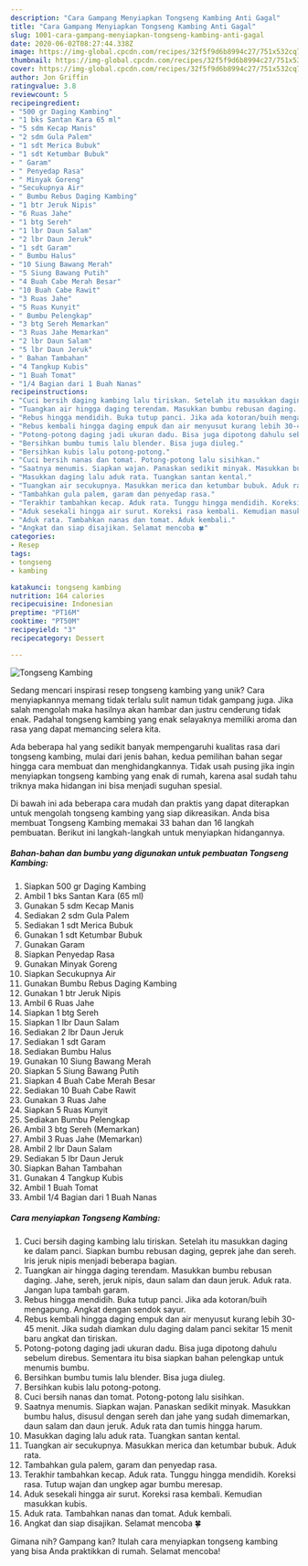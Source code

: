 ```yaml
---
description: "Cara Gampang Menyiapkan Tongseng Kambing Anti Gagal"
title: "Cara Gampang Menyiapkan Tongseng Kambing Anti Gagal"
slug: 1001-cara-gampang-menyiapkan-tongseng-kambing-anti-gagal
date: 2020-06-02T08:27:44.338Z
image: https://img-global.cpcdn.com/recipes/32f5f9d6b8994c27/751x532cq70/tongseng-kambing-foto-resep-utama.jpg
thumbnail: https://img-global.cpcdn.com/recipes/32f5f9d6b8994c27/751x532cq70/tongseng-kambing-foto-resep-utama.jpg
cover: https://img-global.cpcdn.com/recipes/32f5f9d6b8994c27/751x532cq70/tongseng-kambing-foto-resep-utama.jpg
author: Jon Griffin
ratingvalue: 3.8
reviewcount: 5
recipeingredient:
- "500 gr Daging Kambing"
- "1 bks Santan Kara 65 ml"
- "5 sdm Kecap Manis"
- "2 sdm Gula Palem"
- "1 sdt Merica Bubuk"
- "1 sdt Ketumbar Bubuk"
- " Garam"
- " Penyedap Rasa"
- " Minyak Goreng"
- "Secukupnya Air"
- " Bumbu Rebus Daging Kambing"
- "1 btr Jeruk Nipis"
- "6 Ruas Jahe"
- "1 btg Sereh"
- "1 lbr Daun Salam"
- "2 lbr Daun Jeruk"
- "1 sdt Garam"
- " Bumbu Halus"
- "10 Siung Bawang Merah"
- "5 Siung Bawang Putih"
- "4 Buah Cabe Merah Besar"
- "10 Buah Cabe Rawit"
- "3 Ruas Jahe"
- "5 Ruas Kunyit"
- " Bumbu Pelengkap"
- "3 btg Sereh Memarkan"
- "3 Ruas Jahe Memarkan"
- "2 lbr Daun Salam"
- "5 lbr Daun Jeruk"
- " Bahan Tambahan"
- "4 Tangkup Kubis"
- "1 Buah Tomat"
- "1/4 Bagian dari 1 Buah Nanas"
recipeinstructions:
- "Cuci bersih daging kambing lalu tiriskan. Setelah itu masukkan daging ke dalam panci. Siapkan bumbu rebusan daging, geprek jahe dan sereh. Iris jeruk nipis menjadi beberapa bagian."
- "Tuangkan air hingga daging terendam. Masukkan bumbu rebusan daging. Jahe, sereh, jeruk nipis, daun salam dan daun jeruk. Aduk rata. Jangan lupa tambah garam."
- "Rebus hingga mendidih. Buka tutup panci. Jika ada kotoran/buih mengapung. Angkat dengan sendok sayur."
- "Rebus kembali hingga daging empuk dan air menyusut kurang lebih 30-45 menit. Jika sudah diamkan dulu daging dalam panci sekitar 15 menit baru angkat dan tiriskan."
- "Potong-potong daging jadi ukuran dadu. Bisa juga dipotong dahulu sebelum direbus. Sementara itu bisa siapkan bahan pelengkap untuk menumis bumbu."
- "Bersihkan bumbu tumis lalu blender. Bisa juga diuleg."
- "Bersihkan kubis lalu potong-potong."
- "Cuci bersih nanas dan tomat. Potong-potong lalu sisihkan."
- "Saatnya menumis. Siapkan wajan. Panaskan sedikit minyak. Masukkan bumbu halus, disusul dengan sereh dan jahe yang sudah dimemarkan, daun salam dan daun jeruk. Aduk rata dan tumis hingga harum."
- "Masukkan daging lalu aduk rata. Tuangkan santan kental."
- "Tuangkan air secukupnya. Masukkan merica dan ketumbar bubuk. Aduk rata."
- "Tambahkan gula palem, garam dan penyedap rasa."
- "Terakhir tambahkan kecap. Aduk rata. Tunggu hingga mendidih. Koreksi rasa. Tutup wajan dan ungkep agar bumbu meresap."
- "Aduk sesekali hingga air surut. Koreksi rasa kembali. Kemudian masukkan kubis."
- "Aduk rata. Tambahkan nanas dan tomat. Aduk kembali."
- "Angkat dan siap disajikan. Selamat mencoba 🍀"
categories:
- Resep
tags:
- tongseng
- kambing

katakunci: tongseng kambing 
nutrition: 164 calories
recipecuisine: Indonesian
preptime: "PT16M"
cooktime: "PT50M"
recipeyield: "3"
recipecategory: Dessert

---
```



![Tongseng Kambing](https://img-global.cpcdn.com/recipes/32f5f9d6b8994c27/751x532cq70/tongseng-kambing-foto-resep-utama.jpg)

Sedang mencari inspirasi resep tongseng kambing yang unik? Cara menyiapkannya memang tidak terlalu sulit namun tidak gampang juga. Jika salah mengolah maka hasilnya akan hambar dan justru cenderung tidak enak. Padahal tongseng kambing yang enak selayaknya memiliki aroma dan rasa yang dapat memancing selera kita.



Ada beberapa hal yang sedikit banyak mempengaruhi kualitas rasa dari tongseng kambing, mulai dari jenis bahan, kedua pemilihan bahan segar hingga cara membuat dan menghidangkannya. Tidak usah pusing jika ingin menyiapkan tongseng kambing yang enak di rumah, karena asal sudah tahu triknya maka hidangan ini bisa menjadi suguhan spesial.


Di bawah ini ada beberapa cara mudah dan praktis yang dapat diterapkan untuk mengolah tongseng kambing yang siap dikreasikan. Anda bisa membuat Tongseng Kambing memakai 33 bahan dan 16 langkah pembuatan. Berikut ini langkah-langkah untuk menyiapkan hidangannya.

<!--inarticleads1-->

##### Bahan-bahan dan bumbu yang digunakan untuk pembuatan Tongseng Kambing:

1. Siapkan 500 gr Daging Kambing
1. Ambil 1 bks Santan Kara (65 ml)
1. Gunakan 5 sdm Kecap Manis
1. Sediakan 2 sdm Gula Palem
1. Sediakan 1 sdt Merica Bubuk
1. Gunakan 1 sdt Ketumbar Bubuk
1. Gunakan  Garam
1. Siapkan  Penyedap Rasa
1. Gunakan  Minyak Goreng
1. Siapkan Secukupnya Air
1. Gunakan  Bumbu Rebus Daging Kambing
1. Gunakan 1 btr Jeruk Nipis
1. Ambil 6 Ruas Jahe
1. Siapkan 1 btg Sereh
1. Siapkan 1 lbr Daun Salam
1. Sediakan 2 lbr Daun Jeruk
1. Sediakan 1 sdt Garam
1. Sediakan  Bumbu Halus
1. Gunakan 10 Siung Bawang Merah
1. Siapkan 5 Siung Bawang Putih
1. Siapkan 4 Buah Cabe Merah Besar
1. Sediakan 10 Buah Cabe Rawit
1. Gunakan 3 Ruas Jahe
1. Siapkan 5 Ruas Kunyit
1. Sediakan  Bumbu Pelengkap
1. Ambil 3 btg Sereh (Memarkan)
1. Ambil 3 Ruas Jahe (Memarkan)
1. Ambil 2 lbr Daun Salam
1. Sediakan 5 lbr Daun Jeruk
1. Siapkan  Bahan Tambahan
1. Gunakan 4 Tangkup Kubis
1. Ambil 1 Buah Tomat
1. Ambil 1/4 Bagian dari 1 Buah Nanas




<!--inarticleads2-->

##### Cara menyiapkan Tongseng Kambing:

1. Cuci bersih daging kambing lalu tiriskan. Setelah itu masukkan daging ke dalam panci. Siapkan bumbu rebusan daging, geprek jahe dan sereh. Iris jeruk nipis menjadi beberapa bagian.
1. Tuangkan air hingga daging terendam. Masukkan bumbu rebusan daging. Jahe, sereh, jeruk nipis, daun salam dan daun jeruk. Aduk rata. Jangan lupa tambah garam.
1. Rebus hingga mendidih. Buka tutup panci. Jika ada kotoran/buih mengapung. Angkat dengan sendok sayur.
1. Rebus kembali hingga daging empuk dan air menyusut kurang lebih 30-45 menit. Jika sudah diamkan dulu daging dalam panci sekitar 15 menit baru angkat dan tiriskan.
1. Potong-potong daging jadi ukuran dadu. Bisa juga dipotong dahulu sebelum direbus. Sementara itu bisa siapkan bahan pelengkap untuk menumis bumbu.
1. Bersihkan bumbu tumis lalu blender. Bisa juga diuleg.
1. Bersihkan kubis lalu potong-potong.
1. Cuci bersih nanas dan tomat. Potong-potong lalu sisihkan.
1. Saatnya menumis. Siapkan wajan. Panaskan sedikit minyak. Masukkan bumbu halus, disusul dengan sereh dan jahe yang sudah dimemarkan, daun salam dan daun jeruk. Aduk rata dan tumis hingga harum.
1. Masukkan daging lalu aduk rata. Tuangkan santan kental.
1. Tuangkan air secukupnya. Masukkan merica dan ketumbar bubuk. Aduk rata.
1. Tambahkan gula palem, garam dan penyedap rasa.
1. Terakhir tambahkan kecap. Aduk rata. Tunggu hingga mendidih. Koreksi rasa. Tutup wajan dan ungkep agar bumbu meresap.
1. Aduk sesekali hingga air surut. Koreksi rasa kembali. Kemudian masukkan kubis.
1. Aduk rata. Tambahkan nanas dan tomat. Aduk kembali.
1. Angkat dan siap disajikan. Selamat mencoba 🍀




Gimana nih? Gampang kan? Itulah cara menyiapkan tongseng kambing yang bisa Anda praktikkan di rumah. Selamat mencoba!
